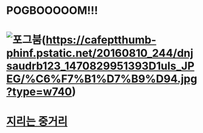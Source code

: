 # POGBOOOOOM!!!

# ![포그붐](https://www.youtube.com/watch?v=e6WqO67OZi0)(https://cafeptthumb-phinf.pstatic.net/20160810_244/dnjsaudrb123_1470829951393D1uls_JPEG/%C6%F7%B1%D7%B9%D94.jpg?type=w740)

# [ 지리는 중거리](https://www.youtube.com/watch?v=e6WqO67OZi0)
